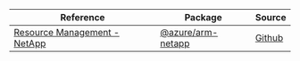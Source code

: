 | Reference | Package | Source |
|---|---|---|
|[Resource Management - NetApp](arm-netapp-readme)|[@azure/arm-netapp](https://www.npmjs.com/package/@azure/arm-netapp)|[Github](https://github.com/Azure/azure-sdk-for-js/blob/main/sdk/netapp/arm-netapp)|
